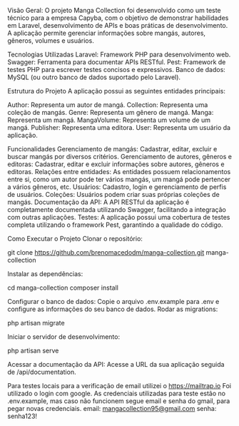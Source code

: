 Visão Geral:
O projeto Manga Collection foi desenvolvido como um teste técnico para a empresa Capyba, com o objetivo de demonstrar habilidades em Laravel, desenvolvimento de APIs e boas práticas de desenvolvimento. A aplicação permite gerenciar informações sobre mangás, autores, gêneros, volumes e usuários.

Tecnologias Utilizadas
Laravel: Framework PHP para desenvolvimento web.
Swagger: Ferramenta para documentar APIs RESTful.
Pest: Framework de testes PHP para escrever testes concisos e expressivos.
Banco de dados: MySQL (ou outro banco de dados suportado pelo Laravel).

Estrutura do Projeto
A aplicação possui as seguintes entidades principais:

Author: Representa um autor de mangá.
Collection: Representa uma coleção de mangás.
Genre: Representa um gênero de mangá.
Manga: Representa um mangá.
MangaVolume: Representa um volume de um mangá.
Publisher: Representa uma editora.
User: Representa um usuário da aplicação.

Funcionalidades
Gerenciamento de mangás: Cadastrar, editar, excluir e buscar mangás por diversos critérios.
Gerenciamento de autores, gêneros e editoras: Cadastrar, editar e excluir informações sobre autores, gêneros e editoras.
Relações entre entidades: As entidades possuem relacionamentos entre si, como um autor pode ter vários mangás, um mangá pode pertencer a vários gêneros, etc.
Usuários: Cadastro, login e gerenciamento de perfis de usuários.
Coleções: Usuários podem criar suas próprias coleções de mangás.
Documentação da API: A API RESTful da aplicação é completamente documentada utilizando Swagger, facilitando a integração com outras aplicações.
Testes: A aplicação possui uma cobertura de testes completa utilizando o framework Pest, garantindo a qualidade do código.

Como Executar o Projeto
Clonar o repositório:

git clone https://github.com/brenomacedodm/manga-collection.git manga-collection


Instalar as dependências:

cd manga-collection
composer install


Configurar o banco de dados: Copie o arquivo .env.example para .env e configure as informações do seu banco de dados.
Rodar as migrations:

php artisan migrate


Iniciar o servidor de desenvolvimento:

php artisan serve

Acessar a documentação da API: Acesse a URL da sua aplicação seguida de /api/documentation.

Para testes locais para a verificação de email utilizei o https://mailtrap.io
Foi utilizado o login com google. As credenciais utilizadas para teste estão no .env.example, mas caso não funcionem segue email e senha do gmail, para pegar novas credenciais.
email: mangacollection95@gmail.com
senha: senha123!